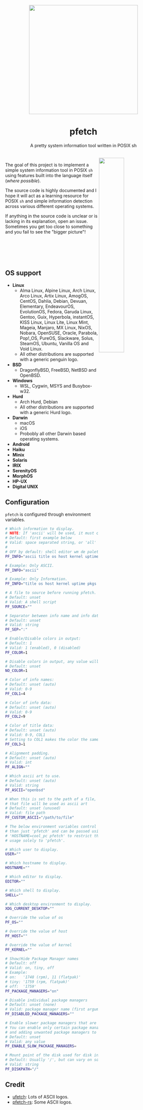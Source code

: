 <p align="center"><img src="https://user-images.githubusercontent.com/6799467/65944518-68834d80-e421-11e9-9b14-6ca26a16108a.png" width="350px"></p>
<h1 align="center">pfetch</h1>
<p align="center">A pretty system information tool written in POSIX sh</p><br>

<img src="https://user-images.githubusercontent.com/6799467/65945384-5bfff480-e423-11e9-863e-4e7cf16eb648.png" width="40%" align="right">

The goal of this project is to implement a simple system
information tool in POSIX `sh` using features built into
the language itself (*where possible*).

The source code is highly documented and I hope it will
act as a learning resource for POSIX `sh` and simple
information detection across various different operating
systems.

If anything in the source code is unclear or is lacking
in its explanation, open an issue. Sometimes you get too
close to something and you fail to see the "bigger
picture"!

<br>
<br>
<br>
<br>

## OS support

- **Linux**
    - Alma Linux, Alpine Linux, Arch Linux, Arco Linux, Artix Linux, AmogOS, CentOS, Dahlia, Debian, Devuan, Elementary, EndeavourOS, EvolutionOS, Fedora, Garuda Linux, Gentoo, Guix, Hyperbola, instantOS, KISS Linux, Linux Lite, Linux Mint, Mageia, Manjaro, MX Linux, NixOS, Nobara, OpenSUSE, Oracle, Parabola, Pop!\_OS, PureOS, Slackware, Solus, SteamOS, Ubuntu, Vanilla OS and Void Linux.
    - All other distributions are supported with a generic penguin logo.
- **BSD**
    - DragonflyBSD, FreeBSD, NetBSD and OpenBSD.
- **Windows**
    - WSL, Cygwin, MSYS and Busybox-w32.
- **Hurd**
    - Arch Hurd, Debian
    - All other distributions are supported with a generic Hurd logo.
- **Darwin**
    - macOS
    - iOS
    - Probobly all other Darwin based operating systems.
- **Android**
- **Haiku**
- **Minix**
- **Solaris**
- **IRIX**
- **SerenityOS**
- **MorphOS**
- **HP-UX**
- **Digital UNIX**

## Configuration

`pfetch` is configured through environment variables.

```sh
# Which information to display.
# NOTE: If 'ascii' will be used, it must come first.
# Default: first example below
# Valid: space separated string, or 'all'
#
# OFF by default: shell editor wm de palette disk term resolution cpus
PF_INFO="ascii title os host kernel uptime pkgs memory"

# Example: Only ASCII.
PF_INFO="ascii"

# Example: Only Information.
PF_INFO="title os host kernel uptime pkgs memory"

# A file to source before running pfetch.
# Default: unset
# Valid: A shell script
PF_SOURCE=""

# Separator between info name and info data.
# Default: unset
# Valid: string
PF_SEP=":"

# Enable/Disable colors in output:
# Default: 1
# Valid: 1 (enabled), 0 (disabled)
PF_COLOR=1

# Disable colors in output, any value will disable colors.
# Default: unset
NO_COLOR=1

# Color of info names:
# Default: unset (auto)
# Valid: 0-9
PF_COL1=4

# Color of info data:
# Default: unset (auto)
# Valid: 0-9
PF_COL2=9

# Color of title data:
# Default: unset (auto)
# Valid: 0-9, COL1
# Setting to COL1 makes the color the same as COL1
PF_COL3=1

# Alignment padding.
# Default: unset (auto)
# Valid: int
PF_ALIGN=""

# Which ascii art to use.
# Default: unset (auto)
# Valid: string
PF_ASCII="openbsd"

# When this is set to the path of a file,
# that file will be used as ascii art
# Default: unset (unused)
# Valid: file path
PF_CUSTOM_ASCII="/path/to/file"

# The below environment variables control more
# than just 'pfetch' and can be passed using
# 'HOSTNAME=cool_pc pfetch' to restrict their
# usage solely to 'pfetch'.

# Which user to display.
USER=""

# Which hostname to display.
HOSTNAME=""

# Which editor to display.
EDITOR=""

# Which shell to display.
SHELL=""

# Which desktop environment to display.
XDG_CURRENT_DESKTOP=""

# Override the value of os
PF_OS=""

# Override the value of host
PF_HOST=""

# Override the value of kernel
PF_KERNEL=""

# Show/Hide Package Manager names
# Default: off
# Valid: on, tiny, off
# Example:
# on:   '1748 (rpm), 11 (flatpak)'
# tiny: '1759 (rpm, flatpak)'
# off:  '1759'
PF_PACKAGE_MANAGERS="on"

# Disable individual package managers
# Default: unset (none)
# Valid: package manager name (first argument passed to the count_pkg function)
PF_DISABLED_PACKAGE_MANAGERS=""

# Enable slower package managers that are disabled by default.
# You can enable only certain package managers by setting this
# and adding unwanted package managers to PF_DISABLED_PACKAGE_MANAGERS.
# Default: unset
# Valid: any value
PF_ENABLE_SLOW_PACKAGE_MANAGERS=

# Mount point of the disk used for disk info
# Default: Usually '/', but can vary on some operating systems.
# Valid: string
PF_DISKPATH="/"
```

## Credit

- [ufetch](https://gitlab.com/jschx/ufetch): Lots of ASCII logos.
- [pfetch-rs](https://github.com/Gobidev/pfetch-rs): Some ASCII logos.
